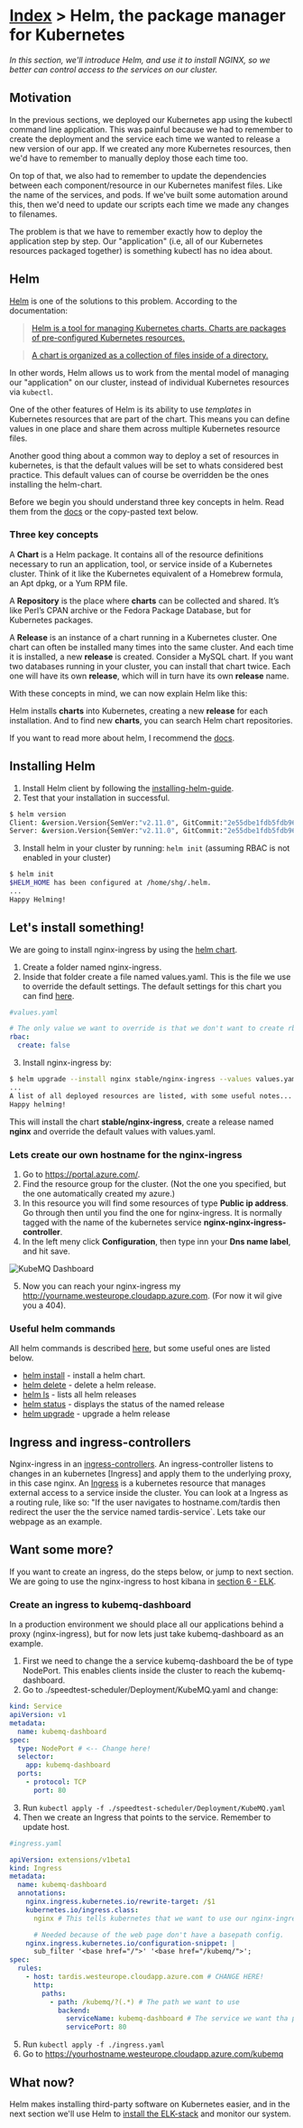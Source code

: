 # [Index](index) > Helm, the package manager for Kubernetes

_In this section, we'll introduce Helm, and use it to install NGINX, so we better can control access to the services on our cluster._

## Motivation

In the previous sections, we deployed our Kubernetes app using the kubectl command line application. This was painful because we had to remember to create the deployment and the service each time we wanted to release a new version of our app. If we created any more Kubernetes resources, then we'd have to remember to manually deploy those each time too.

On top of that, we also had to remember to update the dependencies between each component/resource in our Kubernetes manifest files. Like the name of the services, and pods. If we've built some automation around this, then we'd need to update our scripts each time we made any changes to filenames.

The problem is that we have to remember exactly how to deploy the application step by step. Our "application" (i.e, all of our Kubernetes resources packaged together) is something kubectl has no idea about.

## Helm

[Helm](https://github.com/kubernetes/helm) is one of the solutions to this problem. According to the documentation:

> [Helm is a tool for managing Kubernetes charts. Charts are packages of pre-configured Kubernetes resources.](https://github.com/kubernetes/helm#kubernetes-helm)

> [A chart is organized as a collection of files inside of a directory.](https://github.com/kubernetes/helm/blob/master/docs/charts.md#the-chart-file-structure)

In other words, Helm allows us to work from the mental model of managing our "application" on our cluster, instead of individual Kubernetes resources via `kubectl`.

One of the other features of Helm is its ability to use _templates_ in Kubernetes resources that are part of the chart. This means you can define values in one place and share them across multiple Kubernetes resource files.

Another good thing about a common way to deploy a set of resources in kubernetes, is that the default values will be set to whats considered best practice. This default values can of course be overridden be the ones installing the helm-chart.

Before we begin you should understand three key concepts in helm. Read them from the [docs](https://helm.sh/docs/using_helm/#three-big-concepts) or the copy-pasted text below.

### Three key concepts

A **Chart** is a Helm package. It contains all of the resource definitions necessary to run an application, tool, or service inside of a Kubernetes cluster. Think of it like the Kubernetes equivalent of a Homebrew formula, an Apt dpkg, or a Yum RPM file.

A **Repository** is the place where **charts** can be collected and shared. It’s like Perl’s CPAN archive or the Fedora Package Database, but for Kubernetes packages.

A **Release** is an instance of a chart running in a Kubernetes cluster. One chart can often be installed many times into the same cluster. And each time it is installed, a new **release** is created. Consider a MySQL chart. If you want two databases running in your cluster, you can install that chart twice. Each one will have its own **release**, which will in turn have its own **release** name.

With these concepts in mind, we can now explain Helm like this:

Helm installs **charts** into Kubernetes, creating a new **release** for each installation. And to find new **charts**, you can search Helm chart repositories.

If you want to read more about helm, I recommend the [docs](https://helm.sh/docs/).

## Installing Helm

1. Install Helm client by following the [installing-helm-guide](https://helm.sh/docs/using_helm/#installing-helm).
2. Test that your installation in successful.

```bash
$ helm version
Client: &version.Version{SemVer:"v2.11.0", GitCommit:"2e55dbe1fdb5fdb96b75ff144a339489417b146b", GitTreeState:"clean"}
Server: &version.Version{SemVer:"v2.11.0", GitCommit:"2e55dbe1fdb5fdb96b75ff144a339489417b146b", GitTreeState:"clean"}
```

3. Install helm in your cluster by running: `helm init` (assuming RBAC is not enabled in your cluster)

```bash
$ helm init
$HELM_HOME has been configured at /home/shg/.helm.
...
Happy Helming!
```

## Let's install something!

We are going to install nginx-ingress by using the [helm chart](https://github.com/helm/charts/tree/master/stable/nginx-ingress).

1. Create a folder named nginx-ingress.
2. Inside that folder create a file named values.yaml. This is the file we use to override the default settings. The default settings for this chart you can find [here](https://github.com/helm/charts/tree/master/stable/nginx-ingress).

```yaml
#values.yaml

# The only value we want to override is that we don't want to create rbac
rbac:
  create: false
```

3. Install nginx-ingress by:

```bash
$ helm upgrade --install nginx stable/nginx-ingress --values values.yaml
...
A list of all deployed resources are listed, with some useful notes...
Happy helming!
```

This will install the chart **stable/nginx-ingress**, create a release named **nginx** and override the default values with values.yaml.

### Lets create our own hostname for the nginx-ingress

1. Go to https://portal.azure.com/.
2. Find the resource group for the cluster. (Not the one you specified, but the one automatically created my azure.)
3. In this resource you will find some resources of type **Public ip address**. Go through then until you find the one for nginx-ingress. It is normally tagged with the name of the kubernetes service **nginx-nginx-ingress-controller**.
4. In the left meny click **Configuration**, then type inn your **Dns name label**, and hit save.

![KubeMQ Dashboard](images/azure-portal-dns.png)

5. Now you can reach your nginx-ingress my http://yourname.westeurope.cloudapp.azure.com. (For now it wil give you a 404).

### Useful helm commands

All helm commands is described [here](https://helm.sh/docs/helm/#helm), but some useful ones are listed below.

- [helm install](https://helm.sh/docs/helm/#helm-install) - install a helm chart.
- [helm delete](https://helm.sh/docs/helm/#helm-delete) - delete a helm release.
- [helm ls](https://helm.sh/docs/helm/#helm-status) - lists all helm releases
- [helm status](https://helm.sh/docs/helm/#helm-status) - displays the status of the named release
- [helm upgrade](https://helm.sh/docs/helm/#helm-upgrade) - upgrade a helm release

## Ingress and ingress-controllers

Nginx-ingress in an [ingress-controllers](https://kubernetes.io/docs/concepts/services-networking/ingress-controllers/). An ingress-controller listens to changes in an kubernetes [Ingress] and apply them to the underlying proxy, in this case nginx. An [Ingress](https://kubernetes.io/docs/concepts/services-networking/ingress/) is a kubernetes resource that manages external access to a service inside the cluster. You can look at a Ingress as a routing rule, like so: "If the user navigates to hostname.com/tardis then redirect the user the the service named tardis-service`. Lets take our webpage as an example.

## Want some more?

If you want to create an ingress, do the steps below, or jump to next section. We are going to use the nginx-ingress to host kibana in [section 6 - ELK](6-helm-and-elk).

### Create an ingress to kubemq-dashboard

In a production environment we should place all our applications behind a proxy (nginx-ingress), but for now lets just take kubemq-dashboard as an example.

1. First we need to change the a service kubemq-dashboard the be of type NodePort. This enables clients inside the cluster to reach the kubemq-dashboard.
2. Go to ./speedtest-scheduler/Deployment/KubeMQ.yaml and change:

```yaml
kind: Service
apiVersion: v1
metadata:
  name: kubemq-dashboard
spec:
  type: NodePort # <-- Change here!
  selector:
    app: kubemq-dashboard
  ports:
    - protocol: TCP
      port: 80
```

3. Run `kubectl apply -f ./speedtest-scheduler/Deployment/KubeMQ.yaml`
4. Then we create an Ingress that points to the service. Remember to update host.

```yaml
#ingress.yaml

apiVersion: extensions/v1beta1
kind: Ingress
metadata:
  name: kubemq-dashboard
  annotations:
    nginx.ingress.kubernetes.io/rewrite-target: /$1
    kubernetes.io/ingress.class:
      nginx # This tells kubernetes that we want to use our nginx-ingress

      # Needed because of the web page don't have a basepath config.
    nginx.ingress.kubernetes.io/configuration-snippet: |
      sub_filter '<base href="/">' '<base href="/kubemq/">';
spec:
  rules:
    - host: tardis.westeurope.cloudapp.azure.com # CHANGE HERE!
      http:
        paths:
          - path: /kubemq/?(.*) # The path we want to use
            backend:
              serviceName: kubemq-dashboard # The service we want tha path to be redirected to
              servicePort: 80
```

5. Run `kubectl apply -f ./ingress.yaml`
6. Go to https://yourhostname.westeurope.cloudapp.azure.com/kubemq

## What now?

Helm makes installing third-party software on Kubernetes easier, and in the next section we'll use Helm to [install the ELK-stack](6-helm-and-elk) and monitor our system.
